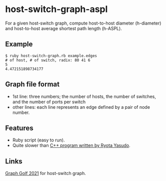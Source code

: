 # host-switch-graph-aspl
For a given host-switch graph, compute host-to-host diameter (h-diameter) and host-to-host average shortest path length (h-ASPL).

## Example
```
$ ruby host-switch-graph.rb example.edges
# of host, # of switch, radix: 80 41 6
5
4.472151898734177
```

## Graph file format
- 1st line: three numbers; the number of hosts, the number of switches, and the number of ports per switch
- other lines: each line represents an edge defined by a pair of node number.

## Features
- Ruby script (easy to run).
- Quite slower than [C++ program written by Ryota Yasudo](https://github.com/r-ricdeau/host-switch-aspl).

## Links
[Graph Golf 2021](http://research.nii.ac.jp/graphgolf/) for host-switch graph.
